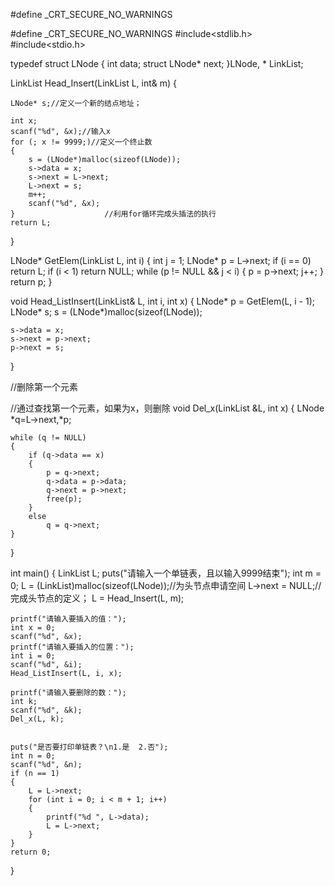 #define _CRT_SECURE_NO_WARNINGS

#define _CRT_SECURE_NO_WARNINGS
#include<stdlib.h>
#include<stdio.h>

typedef struct LNode
{
	int data;
	struct LNode* next;
}LNode, * LinkList;

LinkList Head_Insert(LinkList L, int& m)
{


	LNode* s;//定义一个新的结点地址；

	int x;
	scanf("%d", &x);//输入x
	for (; x != 9999;)//定义一个终止数
	{
		s = (LNode*)malloc(sizeof(LNode));
		s->data = x;
		s->next = L->next;
		L->next = s;
		m++;
		scanf("%d", &x);
	}                    //利用for循环完成头插法的执行
	return L;
}

LNode* GetElem(LinkList L, int i)
{
	int j = 1;
	LNode* p = L->next;
	if (i == 0)
		return L;
	if (i < 1)
		return NULL;
	while (p != NULL && j < i)
	{
		p = p->next;
		j++;
	}
	return p;
}

void Head_ListInsert(LinkList& L, int i, int x)
{
	LNode* p = GetElem(L, i - 1);
	LNode* s;
	s = (LNode*)malloc(sizeof(LNode));

	s->data = x;
	s->next = p->next;
	p->next = s;
}

//删除第一个元素

//通过查找第一个元素，如果为x，则删除
void Del_x(LinkList &L, int x)
{
	LNode *q=L->next,*p;

	
	while (q != NULL)
	{
		if (q->data == x)
		{
			p = q->next;
			q->data = p->data;
			q->next = p->next;
			free(p);
		}
		else
			q = q->next;
	}
}

int main()
{
	LinkList L;
	puts("请输入一个单链表，且以输入9999结束");
	int m = 0;
	L = (LinkList)malloc(sizeof(LNode));//为头节点申请空间
	L->next = NULL;//完成头节点的定义；
	L = Head_Insert(L, m);

	printf("请输入要插入的值：");
	int x = 0;
	scanf("%d", &x);
	printf("请输入要插入的位置：");
	int i = 0;
	scanf("%d", &i);
	Head_ListInsert(L, i, x);
	
	printf("请输入要删除的数：");
	int k;
	scanf("%d", &k);
	Del_x(L, k);


	puts("是否要打印单链表？\n1.是  2.否");
	int n = 0;
	scanf("%d", &n);
	if (n == 1)
	{
		L = L->next;
		for (int i = 0; i < m + 1; i++)
		{
			printf("%d ", L->data);
			L = L->next;
		}
	}
	return 0;


}
